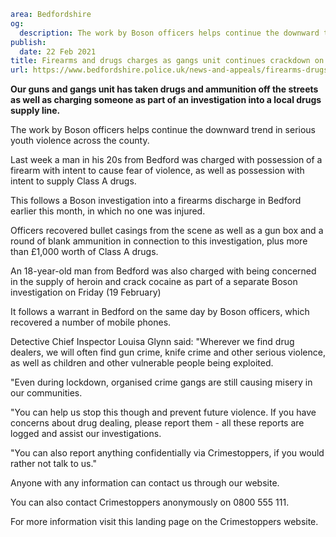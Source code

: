 ```yaml
area: Bedfordshire
og:
  description: The work by Boson officers helps continue the downward trend in serious youth violence across the county.
publish:
  date: 22 Feb 2021
title: Firearms and drugs charges as gangs unit continues crackdown on serious violence
url: https://www.bedfordshire.police.uk/news-and-appeals/firearms-drugs-charges-feb21
```

**Our guns and gangs unit has taken drugs and ammunition off the streets as well as charging someone as part of an investigation into a local drugs supply line.**

The work by Boson officers helps continue the downward trend in serious youth violence across the county.

Last week a man in his 20s from Bedford was charged with possession of a firearm with intent to cause fear of violence, as well as possession with intent to supply Class A drugs.

This follows a Boson investigation into a firearms discharge in Bedford earlier this month, in which no one was injured.

Officers recovered bullet casings from the scene as well as a gun box and a round of blank ammunition in connection to this investigation, plus more than £1,000 worth of Class A drugs.

An 18-year-old man from Bedford was also charged with being concerned in the supply of heroin and crack cocaine as part of a separate Boson investigation on Friday (19 February)

It follows a warrant in Bedford on the same day by Boson officers, which recovered a number of mobile phones.

Detective Chief Inspector Louisa Glynn said: "Wherever we find drug dealers, we will often find gun crime, knife crime and other serious violence, as well as children and other vulnerable people being exploited.

"Even during lockdown, organised crime gangs are still causing misery in our communities.

"You can help us stop this though and prevent future violence. If you have concerns about drug dealing, please report them - all these reports are logged and assist our investigations.

"You can also report anything confidentially via Crimestoppers, if you would rather not talk to us."

Anyone with any information can contact us through our website.

You can also contact Crimestoppers anonymously on 0800 555 111.

For more information visit this landing page on the Crimestoppers website.
